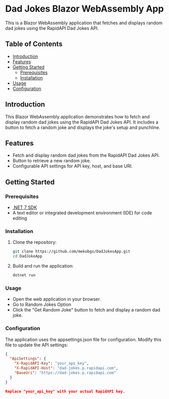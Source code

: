 # Dad Jokes Blazor WebAssembly App

This is a Blazor WebAssembly application that fetches and displays random dad jokes using the RapidAPI Dad Jokes API.

## Table of Contents

- [Introduction](#introduction)
- [Features](#features)
- [Getting Started](#getting-started)
  - [Prerequisites](#prerequisites)
  - [Installation](#installation)
- [Usage](#usage)
- [Configuration](#configuration)

## Introduction

This Blazor WebAssembly application demonstrates how to fetch and display random dad jokes using the RapidAPI Dad Jokes API. It includes a button to fetch a random joke and displays the joke's setup and punchline.

## Features

- Fetch and display random dad jokes from the RapidAPI Dad Jokes API.
- Button to retrieve a new random joke.
- Configurable API settings for API key, host, and base URI.

## Getting Started

### Prerequisites

- [.NET 7 SDK](https://dotnet.microsoft.com/download/dotnet/7.0)
- A text editor or integrated development environment (IDE) for code editing

### Installation

1. Clone the repository:

   ```sh
   git clone https://github.com/mekobgs/DadJokesApp.git
   cd DadJokeApp

2. Build and run the application:

   ```sh
   dotnet run

### Usage

  - Open the web application in your browser.
  - Go to Random Jokes Option
  - Click the "Get Random Joke" button to fetch and display a random dad joke.

### Configuration

  The application uses the appsettings.json file for configuration. Modify this file to update the API settings:

  ```json
  {
    "ApiSettings": {
      "X-RapidAPI-Key": "your_api_key",
      "X-RapidAPI-Host": "dad-jokes.p.rapidapi.com",
      "BaseUri": "https://dad-jokes.p.rapidapi.com"
    }
  }

Replace "your_api_key" with your actual RapidAPI key.
